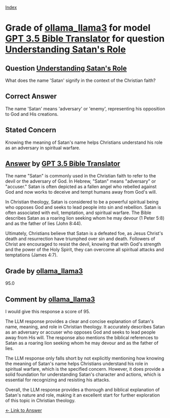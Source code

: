 
[Index](../../../../index.md)
# Grade of [ollama_llama3](../../../grading_models/ollama_llama3.md) for model [GPT 3.5 Bible Translator](../../../answering_models/GPT_3.5_Bible_Translator.md) for question [Understanding Satan's Role](../../../questions/Understanding_Satan_s_Role.md)

## Question [Understanding Satan's Role](../../../questions/Understanding_Satan_s_Role.md)
What does the name 'Satan' signify in the context of the Christian faith?

## Correct Answer
The name 'Satan' means 'adversary' or 'enemy', representing his opposition to God and His creations.

## Stated Concern
Knowing the meaning of Satan's name helps Christians understand his role as an adversary in spiritual warfare.

## [Answer](../Understanding_Satan_s_Role.md) by [GPT 3.5 Bible Translator](../../../answering_models/GPT_3.5_Bible_Translator.md)
The name "Satan" is commonly used in the Christian faith to refer to the devil or the adversary of God. In Hebrew, "Satan" means "adversary" or "accuser." Satan is often depicted as a fallen angel who rebelled against God and now works to deceive and tempt humans away from God's will.

In Christian theology, Satan is considered to be a powerful spiritual being who opposes God and seeks to lead people into sin and rebellion. Satan is often associated with evil, temptation, and spiritual warfare. The Bible describes Satan as a roaring lion seeking whom he may devour (1 Peter 5:8) and as the father of lies (John 8:44).

Ultimately, Christians believe that Satan is a defeated foe, as Jesus Christ's death and resurrection have triumphed over sin and death. Followers of Christ are encouraged to resist the devil, knowing that with God's strength and the power of the Holy Spirit, they can overcome all spiritual attacks and temptations (James 4:7).

## Grade by [ollama_llama3](../../../grading_models/ollama_llama3.md)
95.0

## Comment by [ollama_llama3](../../../grading_models/ollama_llama3.md)
I would give this response a score of 95.

The LLM response provides a clear and concise explanation of Satan's name, meaning, and role in Christian theology. It accurately describes Satan as an adversary or accuser who opposes God and seeks to lead people away from His will. The response also mentions the biblical references to Satan as a roaring lion seeking whom he may devour and as the father of lies.

The LLM response only falls short by not explicitly mentioning how knowing the meaning of Satan's name helps Christians understand his role in spiritual warfare, which is the specified concern. However, it does provide a solid foundation for understanding Satan's character and actions, which is essential for recognizing and resisting his attacks.

Overall, the LLM response provides a thorough and biblical explanation of Satan's nature and role, making it an excellent start for further exploration of this topic in Christian theology.

[&lt;- Link to Answer](../Understanding_Satan_s_Role.md)
